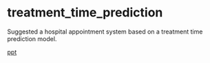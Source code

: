 # treatment_time_prediction

Suggested a hospital appointment system based on a treatment time prediction model.

[ppt](https://github.com/ITHwang/treatment_time_prediction/edit/master/hospital_appointment_system_based_on_a_treatment_time_prediction_model.pdf)
